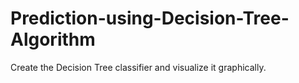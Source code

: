 # Prediction-using-Decision-Tree-Algorithm
Create the Decision Tree classifier and visualize it graphically. 
